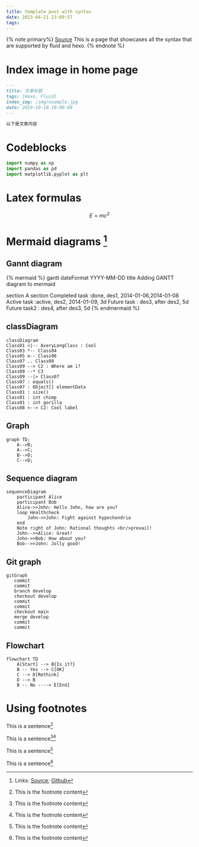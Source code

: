 ```yaml
---
title: template post with syntax
date: 2023-04-21 23:09:57
tags:
---
```


{% note primary%}
[Source](https://hexo.fluid-dev.com/docs/guide/)
This is a page that showcases all the syntax that are supported by fluid and hexo.
{% endnote %}

# Index image in home page

```markdown
---
title: 文章标题
tags: [Hexo, Fluid]
index_img: /img/example.jpg
date: 2019-10-10 10:00:00
---

以下是文章内容
```

# Codeblocks

```python
import numpy as np
import pandas as pd
import matplotlib.pyplot as plt
```

# Latex formulas

$$
E=mc^2
$$

# Mermaid diagrams [^1]

[^1]: Links: [Source](https://mermaid-js.github.io/mermaid/#/); [Github](https://github.com/mermaid-js/mermaid)

## Gannt diagram

{% mermaid %}
gantt
dateFormat YYYY-MM-DD
title Adding GANTT diagram to mermaid

section A section
Completed task :done, des1, 2014-01-06,2014-01-08
Active task :active, des2, 2014-01-09, 3d
Future task : des3, after des2, 5d
Future task2 : des4, after des3, 5d
{% endmermaid %}

## classDiagram

```mermaid
classDiagram
Class01 <|-- AveryLongClass : Cool
Class03 *-- Class04
Class05 o-- Class06
Class07 .. Class08
Class09 --> C2 : Where am i?
Class09 --* C3
Class09 --|> Class07
Class07 : equals()
Class07 : Object[] elementData
Class01 : size()
Class01 : int chimp
Class01 : int gorilla
Class08 <--> C2: Cool label
```

[^2]: This is the footnote content
[^3]: This is the footnote content

## Graph

```mermaid
graph TD;
    A-->B;
    A-->C;
    B-->D;
    C-->D;
```

## Sequence diagram

```mermaid
sequenceDiagram
    participant Alice
    participant Bob
    Alice->>John: Hello John, how are you?
    loop Healthcheck
        John->>John: Fight against hypochondria
    end
    Note right of John: Rational thoughts <br/>prevail!
    John-->>Alice: Great!
    John->>Bob: How about you?
    Bob-->>John: Jolly good!
```

## Git graph

```mermaid
gitGraph
   commit
   commit
   branch develop
   checkout develop
   commit
   commit
   checkout main
   merge develop
   commit
   commit

```

## Flowchart

```mermaid
flowchart TD
    A[Start] --> B{Is it?}
    B -- Yes --> C[OK]
    C --> D[Rethink]
    D --> B
    B -- No ----> E[End]
```

# Using footnotes

This is a sentence[^2]

This is a sentence[^2][^3]

This is a sentence[^2]

This is a sentence[^2]
